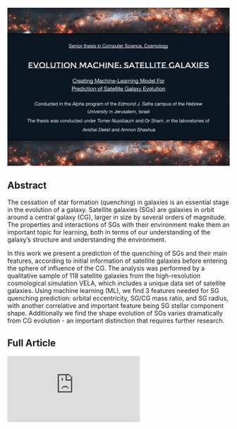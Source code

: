 ![image](https://github.com/GalaxyHunters/Evolution-Machine-Satellite-Galaxies/blob/8d85df8d37b62483929317eaa59b26238e37760d/cover.png)

## Abstract
The cessation of star formation (quenching) in galaxies is an essential stage in the evolution of a galaxy. Satellite galaxies (SGs) are galaxies in orbit around a central galaxy (CG), larger in size by several orders of magnitude. The properties and interactions of SGs with their environment make them an important topic for learning, both in terms of our understanding of the galaxy’s structure and understanding the environment.

In this work we present a prediction of the quenching of SGs and their main features, according to initial information of satellite galaxies before entering the sphere of influence of the CG. The analysis was performed by a qualitative sample of 118 satellite galaxies from the high-resolution cosmological simulation VELA, which includes a unique data set of satellite galaxies. Using machine learning (ML), we find 3 features needed for SG quenching prediction: orbital eccentricity, SG/CG mass ratio, and SG radius, with another correlative and important feature being SG stellar component shape. Additionally we find the shape evolution of SGs varies dramatically from CG evolution - an important distinction that requires further research. 

## Full Article
![Evolution Machine: Satellite Galaxies (Adam Beili)](https://github.com/GalaxyHunters/Evolution-Machine-Satellite-Galaxies/blob/f7b13146efd3e686a8f47c993f1b5f6a032c797d/Alpha%20Senior%20Thesis%20-%20Adam.pdf)
